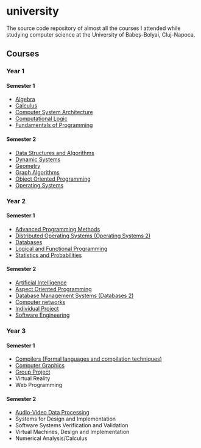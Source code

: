 university
==========
The source code repository of almost all the courses I attended while studying computer science at the University of Babeș-Bolyai, Cluj-Napoca.

## Courses

### Year 1
#### Semester 1
- [Algebra](/algebra/)
- [Calculus](/calculus/)
- [Computer System Architecture](/computer-architecture/)
- [Computational Logic](/computational-logic/)
- [Fundamentals of Programming](/fundamentals-of-programming/)

#### Semester 2
- [Data Structures and Algorithms](/data-structures-and-algorithms/)
- [Dynamic Systems](/dynamic-systems/)
- [Geometry](/geometry/)
- [Graph Algorithms](/graph-algorithms/)
- [Object Oriented Programming](/object-oriented-programming/)
- [Operating Systems](/operating-systems/)

### Year 2
#### Semester 1
- [Advanced Programming Methods](/advanced-programming-methods/)
- [Distributed Operating Systems (Operating Systems 2)](/distributed-operating-systems/)
- [Databases](/databases/)
- [Logical and Functional Programming](/logical-and-functional-programming/)
- [Statistics and Probabilities](/statistics-and-probabilities/)

#### Semester 2
- [Artificial Intelligence](/artificial-intelligence/)
- [Aspect Oriented Programming](/aspect-oriented-programming/)
- [Database Management Systems (Databases 2)](/databases-2/)
- [Computer networks](/computer-networks/)
- [Individual Project](/individual-project)
- [Software Engineering](/software-engineering/)

### Year 3
#### Semester 1
- [Compilers (Formal languages and compilation techniques)](/compilers/)
- [Computer Graphics](/computer-graphics/)
- [Group Project](/group-project/)
- Virtual Reality
- Web Programming

#### Semester 2
- [Audio-Video Data Processing](/audio-video/)
- Systems for Design and Implementation
- Software Systems Verification and Validation
- Virtual Machines, Design and Implementation
- Numerical Analysis/Calculus
